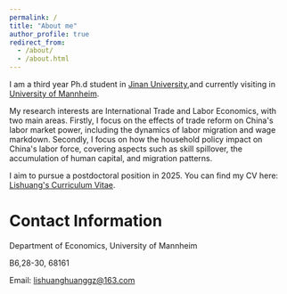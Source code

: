 ```yaml
---
permalink: /
title: "About me"
author_profile: true
redirect_from: 
  - /about/
  - /about.html
---
```


I am a third year Ph.d student in [Jinan University](https://www.jnu.edu.cn),and currently visiting in [University of Mannheim](https://www.uni-mannheim.de).

My research interests are International Trade and Labor Economics, with two main areas. Firstly, I focus on the effects of trade reform on China's labor market power, including the dynamics of labor migration and wage markdown. Secondly, I focus on how the household policy impact on China's labor force, covering aspects such as skill spillover, the accumulation of human capital, and migration patterns.

I aim to pursue a postdoctoral position in 2025.  You can find my CV here: [Lishuang's Curriculum Vitae](assets/LishuangHuang_cv2024.pdf).


Contact Information
======
Department of Economics, University of Mannheim


B6,28-30, 68161

Email: lishuanghuanggz@163.com


